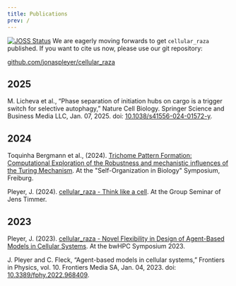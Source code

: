 ```yaml
---
title: Publications
prev: /
---
```


[![JOSS Status](https://joss.theoj.org/papers/7a0a13c37e57776edc21132f518ef36a/status.svg)](https://joss.theoj.org/papers/7a0a13c37e57776edc21132f518ef36a)
We are eagerly moving forwards to get `cellular_raza` published.
If you want to cite us now, please use our git repository:

[github.com/jonaspleyer/cellular_raza](https://github.com/jonaspleyer/cellular_raza)

## 2025

<!-- ??.??.2025<br>
cellular_raza - Cellular Agent-based Modeling from a clean slate [](2024-joss) -->

M. Licheva et al.,
“Phase separation of initiation hubs on cargo is a trigger switch for selective autophagy,”
Nature Cell Biology.
Springer Science and Business Media LLC,
Jan. 07, 2025.
doi: [10.1038/s41556-024-01572-y](https://doi.org/10.1038/s41556-024-01572-y).

## 2024

Toquinha Bergmann et al.,
(2024).
[Trichome Pattern Formation: Computational Exploration of the Robustness and mechanistic influences
of the Turing Mechanism](2024-09-16-self-organization-symposium).
At the "Self-Organization in Biology" Symposium, Freiburg.

Pleyer, J.
(2024).
[cellular_raza - Think like a cell](2024-02-05-think-like-a-cell).
At the Group Seminar of Jens Timmer.

## 2023

Pleyer, J.
(2023).
[cellular_raza - Novel Flexibility in Design of Agent-Based Models in Cellular Systems](
2023-10-15-bwhpc-symposium-2023).
At the bwHPC Symposium 2023.

J. Pleyer and C. Fleck,
“Agent-based models in cellular systems,”
Frontiers in Physics, vol. 10. Frontiers Media SA,
Jan. 04, 2023.
doi: [10.3389/fphy.2022.968409](https://doi.org/10.3389/fphy.2022.968409).
